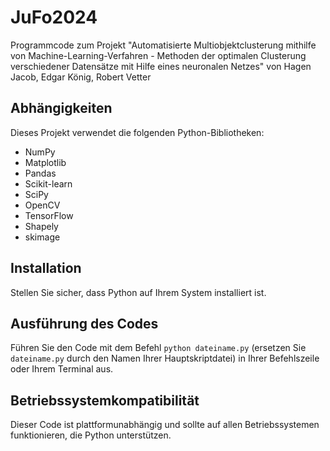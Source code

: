 # JuFo2024
Programmcode zum Projekt "Automatisierte Multiobjektclusterung mithilfe von Machine-Learning-Verfahren - Methoden der optimalen Clusterung verschiedener
Datensätze mit Hilfe eines neuronalen Netzes" von Hagen Jacob, Edgar König, Robert Vetter

## Abhängigkeiten

Dieses Projekt verwendet die folgenden Python-Bibliotheken:

- NumPy
- Matplotlib
- Pandas
- Scikit-learn
- SciPy
- OpenCV
- TensorFlow
- Shapely
- skimage

## Installation

Stellen Sie sicher, dass Python auf Ihrem System installiert ist.


## Ausführung des Codes

Führen Sie den Code mit dem Befehl `python dateiname.py` (ersetzen Sie `dateiname.py` durch den Namen Ihrer Hauptskriptdatei) in Ihrer Befehlszeile oder Ihrem Terminal aus.

## Betriebssystemkompatibilität

Dieser Code ist plattformunabhängig und sollte auf allen Betriebssystemen funktionieren, die Python unterstützen.

